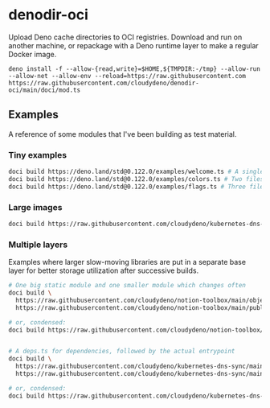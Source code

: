 # denodir-oci
Upload Deno cache directories to OCI registries. Download and run on another machine, or repackage with a Deno runtime layer to make a regular Docker image.

```
deno install -f --allow-{read,write}=$HOME,${TMPDIR:-/tmp} --allow-run --allow-net --allow-env --reload=https://raw.githubusercontent.com https://raw.githubusercontent.com/cloudydeno/denodir-oci/main/doci/mod.ts
```

## Examples

A reference of some modules that I've been building as test material.

### Tiny examples

```sh
doci build https://deno.land/std@0.122.0/examples/welcome.ts # A single file
doci build https://deno.land/std@0.122.0/examples/colors.ts # Two files
doci build https://deno.land/std@0.122.0/examples/flags.ts # Three files
```

### Large images

```sh
doci build https://raw.githubusercontent.com/cloudydeno/kubernetes-dns-sync/main/src/controller/mod.ts
```

### Multiple layers

Examples where larger slow-moving libraries are put in a separate base layer
for better storage utilization after successive builds.

```sh
# One big static module and one smaller module which changes often
doci build \
  https://raw.githubusercontent.com/cloudydeno/notion-toolbox/main/object-model/mod.ts \
  https://raw.githubusercontent.com/cloudydeno/notion-toolbox/main/publish-firebase-blog/mod.ts

# or, condensed:
doci build https://raw.githubusercontent.com/cloudydeno/notion-toolbox/main/{object-model,publish-firebase-blog}/mod.ts


# A deps.ts for dependencies, followed by the actual entrypoint
doci build \
  https://raw.githubusercontent.com/cloudydeno/kubernetes-dns-sync/main/src/deps.ts
  https://raw.githubusercontent.com/cloudydeno/kubernetes-dns-sync/main/src/controller/mod.ts

# or, condensed:
doci build https://raw.githubusercontent.com/cloudydeno/kubernetes-dns-sync/main/src/{deps,controller/mod}.ts
```
